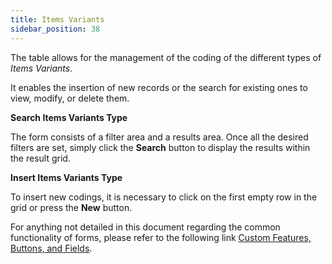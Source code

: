 ```yaml
---
title: Items Variants 
sidebar_position: 38
---
```


The table allows for the management of the coding of the different types of *Items Variants*.

It enables the insertion of new records or the search for existing ones to view, modify, or delete them.

**Search Items Variants Type**

The form consists of a filter area and a results area. Once all the desired filters are set, simply click the **Search** button to display the results within the result grid.

**Insert Items Variants Type**

To insert new codings, it is necessary to click on the first empty row in the grid or press the **New** button.

For anything not detailed in this document regarding the common functionality of forms, please refer to the following link [Custom Features, Buttons, and Fields](/docs/guide/common).